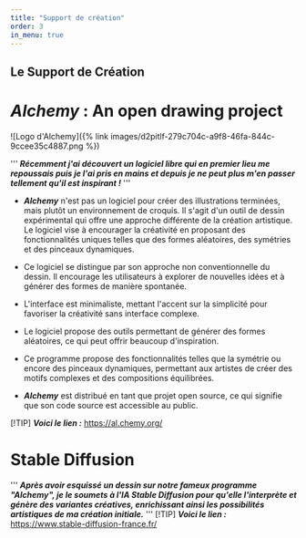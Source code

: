 ```yaml
---
title: "Support de création"
order: 3
in_menu: true
---
```

## Le Support de Création

# ***Alchemy*** : An open drawing project

![Logo d'Alchemy]({% link images/d2pitlf-279c704c-a9f8-46fa-844c-9ccee35c4887.png %})

'''
***Récemment j'ai découvert un logiciel libre qui en premier lieu me repoussais puis je l'ai pris en mains et depuis je ne peut plus m'en passer tellement qu'il est inspirant !***
'''

- ***Alchemy*** n'est pas un logiciel pour créer des illustrations terminées, mais plutôt un environnement de croquis. 
Il s'agit d'un outil de dessin expérimental qui offre une approche différente de la création artistique. Le logiciel vise à encourager la créativité en proposant des fonctionnalités uniques telles que des formes aléatoires, des symétries et des pinceaux dynamiques.

- Ce logiciel se distingue par son approche non conventionnelle du dessin. Il encourage les utilisateurs à explorer de nouvelles idées et à générer des formes de manière spontanée.

- L'interface est minimaliste, mettant l'accent sur la simplicité pour favoriser la créativité sans interface complexe.

- Le logiciel propose des outils permettant de générer des formes aléatoires, ce qui peut offrir beaucoup d'inspiration.

- Ce programme propose des fonctionnalités telles que la symétrie ou encore des pinceaux dynamiques, permettant aux artistes de créer des motifs complexes et des compositions équilibrées.

- ***Alchemy*** est distribué en tant que projet open source, ce qui signifie que son code source est accessible au public. 

[!TIP] ***Voici le lien :***
<https://al.chemy.org/> 

# Stable Diffusion

'''
***Après avoir esquissé un dessin sur notre fameux programme "Alchemy", je le soumets à l'IA Stable Diffusion pour qu'elle l'interprète et génère des variantes créatives, enrichissant ainsi les possibilités artistiques de ma création initiale.***
'''
[!TIP] ***Voici le lien :***
<https://www.stable-diffusion-france.fr/> 